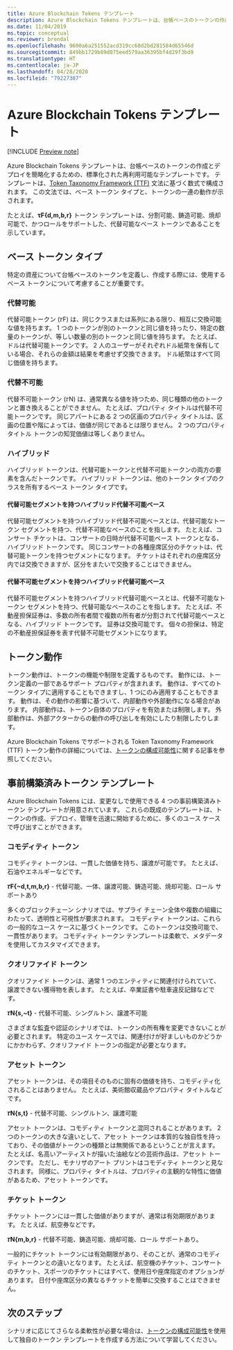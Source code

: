 ```yaml
---
title: Azure Blockchain Tokens テンプレート
description: Azure Blockchain Tokens テンプレートは、台帳ベースのトークンの作成とデプロイを簡略化するための、標準化された再利用可能なテンプレートです。
ms.date: 11/04/2019
ms.topic: conceptual
ms.reviewer: brendal
ms.openlocfilehash: 9600a6a251552acd319cc68d2bd281584d65546d
ms.sourcegitcommit: 849bb1729b89d075eed579aa36395bf4d29f3bd9
ms.translationtype: HT
ms.contentlocale: ja-JP
ms.lasthandoff: 04/28/2020
ms.locfileid: "79227387"
---
```

# <a name="azure-blockchain-tokens-templates"></a>Azure Blockchain Tokens テンプレート

[!INCLUDE [Preview note](./includes/preview.md)]

Azure Blockchain Tokens テンプレートは、台帳ベースのトークンの作成とデプロイを簡略化するための、標準化された再利用可能なテンプレートです。 テンプレートは、[Token Taxonomy Framework (TTF)](overview.md#token-taxonomy-framework) 文法に基づく数式で構成されます。 この文法では、ベース トークン タイプと、トークンの一連の動作が示されます。  

たとえば、**τϜ{d,m,b,r}** トークン テンプレートは、分割可能、鋳造可能、焼却可能で、かつロールをサポートした、代替可能なベース トークンであることを示しています。
  
## <a name="base-token-types"></a>ベース トークン タイプ

特定の資産について台帳ベースのトークンを定義し、作成する際には、使用するベース トークンについて考慮することが重要です。

### <a name="fungible"></a>代替可能

代替可能トークン (𝜏F) は、同じクラスまたは系列にある限り、相互に交換可能な値を持ちます。 1 つのトークンが別のトークンと同じ値を持ったり、特定の数量のトークンが、等しい数量の別のトークンと同じ値を持ちます。 たとえば、ドルは代替可能トークンです。 2 人のユーザーがそれぞれドル紙幣を保有している場合、それらの金額は結果を考慮せず交換できます。 ドル紙幣はすべて同じ価値を持ちます。 

### <a name="non-fungible"></a>代替不可能

代替不可能トークン (𝜏N) は、通常異なる値を持つため、同じ種類の他のトークンと置き換えることができません。 たとえば、プロパティ タイトルは代替不可能トークンです。 同じアパートにある 2 つの区画のプロパティ タイトルは、区画の位置や階によっては、価値が同じであるとは限りません。 2 つのプロパティ タイトル トークンの知覚価値は等しくありません。

### <a name="hybrid"></a>ハイブリッド

ハイブリッド トークンは、代替可能トークンと代替不可能トークンの両方の要素を含んだトークンです。 ハイブリッド トークンは、他のトークン タイプのクラスを所有するベース トークン タイプです。

#### <a name="hybrid-non-fungible-base-with-fungible-segments"></a>代替可能セグメントを持つハイブリッド代替不可能ベース

代替可能セグメントを持つハイブリッド代替不可能ベースとは、代替可能なトークン セグメントを持つ、代替不可能なベースのことを指します。
たとえば、コンサート チケットは、コンサートの日時が代替不可能ベース トークンとなる、ハイブリッド トークンです。 同じコンサートの各種座席区分のチケットは、代替可能トークンを持つセグメントになります。 チケットはそれぞれの座席区分内では交換できますが、区分をまたいで交換することはできません。

#### <a name="hybrid-fungible-base-with-non-fungible-segments"></a>代替不可能セグメントを持つハイブリッド代替可能ベース

代替不可能セグメントを持つハイブリッド代替可能ベースとは、代替不可能なトークン セグメントを持つ、代替可能なベースのことを指します。 たとえば、不動産担保証券は、多数の所有者間で複数の所有者が分割されて代替可能ベースとなる、ハイブリッド トークンです。 証券は交換可能です。 個々の担保は、特定の不動産担保証券を表す代替不可能セグメントになります。

## <a name="token-behaviors"></a>トークン動作

トークン動作は、トークンの機能や制限を定義するものです。 動作には、トークン定義の一部であるサポート プロパティが含まれます。 動作は、すべてのトークン タイプに適用することもできますし、1 つにのみ適用することもできます。 動作は、その動作の影響に基づいて、内部動作や外部動作になる場合があります。 内部動作は、トークン自体のプロパティを有効または制限します。 外部動作は、外部アクターからの動作の呼び出しを有効にしたり制限したりします。

Azure Blockchain Tokens でサポートされる Token Taxonomy Framework (TTF) トークン動作の詳細については、[トークンの構成可能性](composability.md)に関する記事を参照してください。

## <a name="pre-built-token-templates"></a>事前構築済みトークン テンプレート

Azure Blockchain Tokens には、変更なしで使用できる 4 つの事前構築済みトークン テンプレートが用意されています。 これらの既成のテンプレートは、トークンの作成、デプロイ、管理を迅速に開始するために、多くのユース ケースで呼び出すことができます。

### <a name="commodity-tokens"></a>コモディティ トークン

コモディティ トークンは、一貫した価値を持ち、譲渡が可能です。 たとえば、石油やエネルギーなどです。

**𝜏F{~d,t,m,b,r}** - 代替可能、一体、譲渡可能、鋳造可能、焼却可能、ロール サポートあり

多くのブロックチェーン シナリオでは、サプライ チェーン全体や複数の組織にわたって、透明性と可視性が要求されます。 コモディティ トークンは、これらの一般的なユース ケースに基づくトークンです。 このトークンは交換可能で、一貫性があります。 コモディティ トークン テンプレートは柔軟で、メタデータを使用してカスタマイズできます。

### <a name="qualified-tokens"></a>クオリファイド トークン

クオリファイド トークンは、通常 1 つのエンティティに関連付けられていて、譲渡できない獲得物を表します。 たとえば、卒業証書や駐車違反記録などです。

**𝜏N{s,~t}** - 代替不可能、シングルトン、譲渡不可能

さまざまな監査や認証のシナリオでは、トークンの所有権を変更できないことが必要とされます。 特定のユース ケースでは、関連付けが好ましいものかどうかにかかわらず、クオリファイド トークンの指定が必要となります。

### <a name="asset-tokens"></a>アセット トークン

アセット トークンは、その項目そのものに固有の価値を持ち、コモディティ化されることはありません。 たとえば、美術館収蔵品やプロパティ タイトルなどです。

**𝜏N{s,t}** - 代替不可能、シングルトン、譲渡可能

アセット トークンは、コモディティ トークンと混同されることがあります。 2 つのトークンの大きな違いとして、アセット トークンは本質的な独自性を持っており、その価値がトークンの種類とは無関係であるということが言えます。 たとえば、名高いアーティストが描いた油絵などの芸術作品は、アセット トークンです。 ただし、モナリザのアート プリントはコモディティ トークンと見なされます。 同様に、プロパティ タイトルは、プロパティの主観的な特性に価値があるため、アセット トークンです。

### <a name="ticket-tokens"></a>チケット トークン

チケット トークンには一貫した価値がありますが、通常は有効期限があります。 たとえば、航空券などです。

**𝜏N{m,b,r}** - 代替不可能、鋳造可能、焼却可能、ロール サポートあり。

一般的にチケット トークンには有効期限があり、そのことが、通常のコモディティ トークンとの違いとなります。 たとえば、航空機のチケット、コンサートのチケット、スポーツのチケットにはすべて、使用日や座席指定のオプションがあります。 日付や座席区分の異なるチケットを簡単に交換することはできません。

## <a name="next-steps"></a>次のステップ

シナリオに応じてさらなる柔軟性が必要な場合は、[トークンの構成可能性](composability.md)を使用して独自のトークン テンプレートを作成する方法について学習してください。
